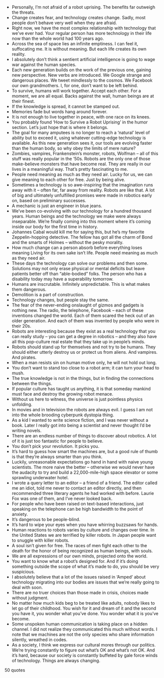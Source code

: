  - Personally, I’m not afraid of a robot uprising. The benefits far outweigh the threats.
 - Change creates fear, and technology creates change. Sadly, most people don’t behave very well when they are afraid.
 - Right now, we have the most complex relationship with technology that we’ve ever had. Your regular person has more technology in their life now than the whole world had 100 years ago.
 - Across the sea of space lies an infinite emptiness. I can feel it, suffocating me. It is without meaning. But each life creates its own reality.
 - I absolutely don’t think a sentient artificial intelligence is going to wage war against the human species.
 - Each new generation builds on the work of the previous one, gaining new perspective. New verbs are introduced. We Google strange and dangerous places. We tweet mindlessly to the cosmos. We Facebook our own grandmothers. I, for one, don’t want to be left behind.
 - To survive, humans will work together. Accept each other. For a moment, we are all equal. Backs against the wall, human beings are at their finest.
 - If the knowledge is spread, it cannot be stamped out.
 - Memories fade but words hang around forever.
 - It is not enough to live together in peace, with one race on its knees.
 - You probably found ‘How to Survive a Robot Uprising’ in the humor section. Let’s just hope that is where it belongs.
 - The goal for many amputees is no longer to reach a ‘natural’ level of ability but to exceed it, using whatever cutting-edge technology is available. As this new generation sees it, our tools are evolving faster than the human body, so why obey the limits of mere nature?
 - Zombies, vampires, Frankenstein’s monster, robots, Wolfman – all of this stuff was really popular in the ’50s. Robots are the only one of those make-believe monsters that have become real. They are really in our lives in a meaningful way. That’s pretty fascinating to me.
 - People need meaning as much as they need air. Lucky for us, we can give meaning to each other for free. Just by being alive.
 - Sometimes a technology is so awe-inspiring that the imagination runs away with it – often far, far away from reality. Robots are like that. A lot of big and ultimately unfulfilled promises were made in robotics early on, based on preliminary successes.
 - A mechanic is just an engineer in blue jeans.
 - We’ve been co-evolving with our technology for a hundred thousand years. Human beings and the technology we make were always inseparable. We’re finally coming into this moment where it’s coming inside our body for the first time in history.
 - Johannes Cabal would kill me for saying this, but he’s my favorite Zeppelin-hopping detective. The fellow has got all the charm of Bond and the smarts of Holmes – without the pesky morality.
 - How much change can a person absorb before everything loses meaning Living for its own sake isn’t life. People need meaning as much as they need air.
 - These days the technology can solve our problems and then some. Solutions may not only erase physical or mental deficits but leave patients better off than “able-bodied” folks. The person who has a disability today may have a superability tomorrow.
 - Humans are inscrutable. Infinitely unpredictable. This is what makes them dangerous.
 - Demolition is a part of construction.
 - Technology changes, but people stay the same.
 - The fear of the never-ending onslaught of gizmos and gadgets is nothing new. The radio, the telephone, Facebook – each of these inventions changed the world. Each of them scared the heck out of an older generation. And each of them was invented by people who were in their 20s.
 - Robots are interesting because they exist as a real technology that you can really study – you can get a degree in robotics – and they also have all this pop-culture real estate that they take up in people’s minds.
 - Robots should stand up for themselves and not try to be humans. They should either utterly destroy us or protect us from aliens. And vampires. And pirates.
 - When a man resists sin on human motive only, he will not hold out long.
 - You don’t want to stand too close to a robot arm; it can turn your head to mush.
 - The true knowledge is not in the things, but in finding the connections between the things.
 - If popular culture has taught us anything, it is that someday mankind must face and destroy the growing robot menace.
 - Without us here to witness, the universe is just pointless physics unfolding.
 - In movies and in television the robots are always evil. I guess I am not into the whole brooding cyberpunk dystopia thing.
 - As a kid I wanted to write science fiction, and I was never without a book. Later I really got into being a scientist and never thought I’d be writing novels.
 - There are an endless number of things to discover about robotics. A lot of it is just too fantastic for people to believe.
 - You don’t pick your revolution. It picks you.
 - It’s hard to guess how smart the machines are, but a good rule of thumb is that they’re always smarter than you think.
 - Luckily, unreasonable expectations go hand in hand with naive young scientists. The more naive the better – otherwise we would never have the audacity to try and build a 22,000-mile-high space elevator or some sprawling underwater hotel.
 - I wrote a query letter to an editor – a friend of a friend. The editor called me an idiot, told me never to contact an editor directly, and then recommended three literary agents he had worked with before. Laurie Fox was one of them, and I’ve never looked back.
 - For people who have been raised on text-based interactions, just speaking on the telephone can be high bandwidth to the point of anxiety.
 - It’s dangerous to be people-blind.
 - It’s hard to wipe your eyes when you have whirring buzzsaws for hands.
 - Human reactions to robots varies by culture and changes over time. In the United States we are terrified by killer robots. In Japan people want to snuggle with killer robots.
 - A soul isn’t given for free. The races of men fight each other to the death for the honor of being recognized as human beings, with souls.
 - We are all expressions of our own minds, projected onto the world.
 - You want to know what a robot’s designed for. And if it’s doing something outside the scope of what it’s made to do, you should be very suspicious.
 - I absolutely believe that a lot of the issues raised in ‘Amped’ about technology migrating into our bodies are issues that we’re really going to deal with soon.
 - There are no truer choices than those made in crisis, choices made without judgment.
 - No matter how much kids beg to be treated like adults, nobody likes to let go of their childhood. You wish for it and dream of it and the second you have it, you wonder what you’ve done. You wonder what it is you’ve become.
 - Some unspoken human communication is taking place on a hidden channel. I did not realize they communicated this much without words. I note that we machines are not the only species who share information silently, wreathed in codes.
 - As a society, I think we express our cultural mores through our politics. We’re trying constantly to figure out what’s OK and what’s not OK. And it’s hard, because our society is constantly buffeted by gale force winds of technology. Things are always changing.

50 quotes